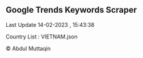 

## Google Trends Keywords Scraper 
 
Last Update 14-02-2023 , 15:43:38

Country List :
VIETNAM.json



© Abdul Muttaqin 
